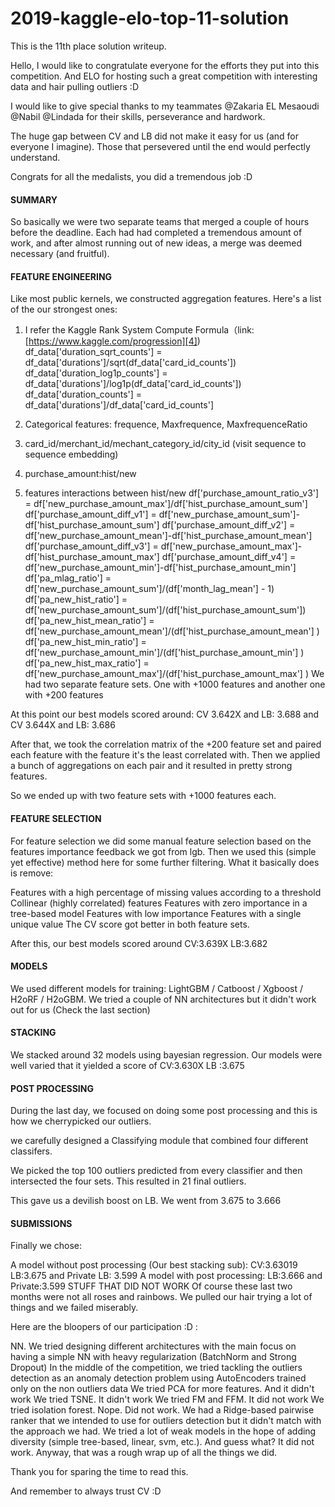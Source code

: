# 2019-kaggle-elo-top-11-solution
This is the 11th place solution writeup.

Hello, I would like to congratulate everyone for the efforts they put into this competition. And ELO for hosting such a great competition with interesting data and hair pulling outliers :D

I would like to give special thanks to my teammates @Zakaria EL Mesaoudi @Nabil @Lindada for their skills, perseverance and hardwork.

The huge gap between CV and LB did not make it easy for us (and for everyone I imagine). Those that persevered until the end would perfectly understand.

Congrats for all the medalists, you did a tremendous job :D

#### SUMMARY
So basically we were two separate teams that merged a couple of hours before the deadline. Each had had completed a tremendous amount of work, 
and after almost running out of new ideas, a merge was deemed necessary (and fruitful).

#### FEATURE ENGINEERING
Like most public kernels, we constructed aggregation features. Here's a list of the our strongest ones:

1. I refer the Kaggle Rank System Compute Formula（link:[https://www.kaggle.com/progression][4])
    df_data['duration_sqrt_counts'] = df_data['durations']/sqrt(df_data['card_id_counts'])
    df_data['duration_log1p_counts'] = df_data['durations']/log1p(df_data['card_id_counts'])
    df_data['duration_counts'] = df_data['durations']/df_data['card_id_counts']

2. Categorical features: frequence, Maxfrequence, MaxfrequenceRatio

3. card_id/merchant_id/mechant_category_id/city_id (visit sequence to sequence embedding)

4. purchase_amount:hist/new

5. features interactions between hist/new
            df['purchase_amount_ratio_v3'] =                              df['new_purchase_amount_max']/df['hist_purchase_amount_sum']
            df['purchase_amount_diff_v1'] = df['new_purchase_amount_sum']-df['hist_purchase_amount_sum']
            df['purchase_amount_diff_v2'] = df['new_purchase_amount_mean']-df['hist_purchase_amount_mean']
            df['purchase_amount_diff_v3'] = df['new_purchase_amount_max']-df['hist_purchase_amount_max']
            df['purchase_amount_diff_v4'] = df['new_purchase_amount_min']-df['hist_purchase_amount_min']
            df['pa_mlag_ratio'] = df['new_purchase_amount_sum']/(df['month_lag_mean'] - 1)
            df['pa_new_hist_ratio'] = df['new_purchase_amount_sum']/(df['hist_purchase_amount_sum'])
            df['pa_new_hist_mean_ratio'] = df['new_purchase_amount_mean']/(df['hist_purchase_amount_mean'] )
            df['pa_new_hist_min_ratio'] = df['new_purchase_amount_min']/(df['hist_purchase_amount_min'] )
            df['pa_new_hist_max_ratio'] = df['new_purchase_amount_max']/(df['hist_purchase_amount_max'] )
We had two separate feature sets. One with +1000 features and another one with +200 features

At this point our best models scored around: CV 3.642X and LB: 3.688 and CV 3.644X and LB: 3.686

After that, we took the correlation matrix of the +200 feature set and paired each feature with the feature it's the least correlated with. 
Then we applied a bunch of aggregations on each pair and it resulted in pretty strong features.

So we ended up with two feature sets with +1000 features each.

#### FEATURE SELECTION
For feature selection we did some manual feature selection based on the features importance feedback we got from lgb. Then we used this (simple yet effective) method here for some further filtering. What it basically does is remove:

Features with a high percentage of missing values according to a
threshold
Collinear (highly correlated) features
Features with zero importance in a tree-based model
Features with low importance
Features with a single unique value
The CV score got better in both feature sets.

After this, our best models scored around CV:3.639X LB:3.682

#### MODELS
We used different models for training: LightGBM / Catboost / Xgboost / H2oRF / H2oGBM. 
We tried a couple of NN architectures but it didn't work out for us (Check the last section)

#### STACKING
We stacked around 32 models using bayesian regression. Our models were well varied that it yielded a score of CV:3.630X LB :3.675

#### POST PROCESSING
During the last day, we focused on doing some post processing and this is how we cherrypicked our outliers.

we carefully designed a Classifying module that combined four different classifers.

We picked the top 100 outliers predicted from every classifier and then intersected the four sets. This resulted in 21 final outliers.

This gave us a devilish boost on LB. We went from 3.675 to 3.666

#### SUBMISSIONS
Finally we chose:

A model without post processing (Our best stacking sub): CV:3.63019 LB:3.675 and Private LB: 3.599
A model with post processing: LB:3.666 and Private:3.599
STUFF THAT DID NOT WORK
Of course these last two months were not all roses and rainbows. We pulled our hair trying a lot of things and we failed miserably.

Here are the bloopers of our participation :D :

NN. We tried designing different architectures with the main focus on having a simple NN with heavy regularization (BatchNorm and Strong Dropout)
In the middle of the competition, we tried tackling the outliers detection as an anomaly detection problem using AutoEncoders trained only on the non outliers data
We tried PCA for more features. And it didn't work
We tried TSNE. It didn't work
We tried FM and FFM. It did not work
We tried isolation forest. Nope. Did not work.
We had a Ridge-based pairwise ranker that we intended to use for outliers detection but it didn't match with the approach we had.
We tried a lot of weak models in the hope of adding diversity (simple tree-based, linear, svm, etc.). And guess what? It did not work.
Anyway, that was a rough wrap up of all the things we did.

Thank you for sparing the time to read this.

And remember to always trust CV :D
